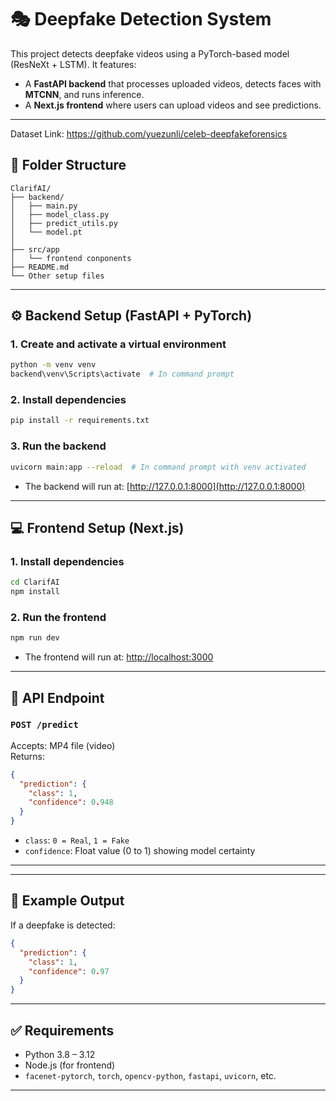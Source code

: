 # 🎭 Deepfake Detection System

This project detects deepfake videos using a PyTorch-based model (ResNeXt + LSTM). It features:

- A **FastAPI backend** that processes uploaded videos, detects faces with **MTCNN**, and runs inference.
- A **Next.js frontend** where users can upload videos and see predictions.

---

Dataset Link: https://github.com/yuezunli/celeb-deepfakeforensics

## 📁 Folder Structure

```
ClarifAI/
├── backend/
│   ├── main.py
│   ├── model_class.py
│   ├── predict_utils.py
│   └── model.pt
│   
├── src/app
│   └── frontend conponents
├── README.md 
└── Other setup files
```

---

## ⚙️ Backend Setup (FastAPI + PyTorch)

### 1. Create and activate a virtual environment

```bash
python -m venv venv
backend\venv\Scripts\activate  # In command prompt
```

### 2. Install dependencies

```bash
pip install -r requirements.txt
```

### 3. Run the backend

```bash
uvicorn main:app --reload  # In command prompt with venv activated
```

- The backend will run at: [http://127.0.0.1:8000](http://127.0.0.1:8000)

---

## 💻 Frontend Setup (Next.js)

### 1. Install dependencies

```bash
cd ClarifAI
npm install
```

### 2. Run the frontend

```bash
npm run dev
```

- The frontend will run at: [http://localhost:3000](http://localhost:3000)

---

## 📡 API Endpoint

### `POST /predict`

Accepts: MP4 file (video)  
Returns:
```json
{
  "prediction": {
    "class": 1,
    "confidence": 0.948
  }
}
```

- `class`: `0 = Real`, `1 = Fake`
- `confidence`: Float value (0 to 1) showing model certainty

---

<!-- ## 🧠 Model Overview

- **Backbone**: ResNeXt-50
- **Temporal Modeling**: LSTM
- **Face Detection**: MTCNN (via `facenet-pytorch`)
- **Preprocessing**: Resize to 224x224, Normalize, Stack
- **Input**: Up to 32 detected faces per video -->

---

## 🧪 Example Output

If a deepfake is detected:
```json
{
  "prediction": {
    "class": 1,
    "confidence": 0.97
  }
}
```

---

## ✅ Requirements

- Python 3.8 – 3.12
- Node.js (for frontend)
- `facenet-pytorch`, `torch`, `opencv-python`, `fastapi`, `uvicorn`, etc.

---




<!-- backend\venv\Scripts\activate   (cmd) /clarifAI

uvicorn backend.main:app --reload -->

<!-- uvicorn backend.main:app --host 0.0.0.0 --port 3000 -->

